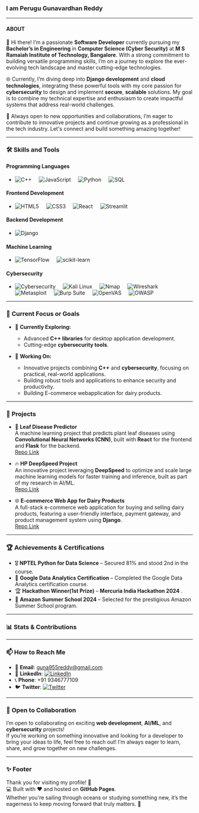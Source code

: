 ### I am Perugu Gunavardhan Reddy <hr>

#### ABOUT  
👋 Hi there! I’m a passionate **Software Developer** currently pursuing my **Bachelor’s in Engineering** in **Computer Science (Cyber Security)** at **M S Ramaiah Institute of Technology, Bangalore**. With a strong commitment to building versatile programming skills, I’m on a journey to explore the ever-evolving tech landscape and master cutting-edge technologies.  

🌐 Currently, I’m diving deep into **Django development** and **cloud technologies**, integrating these powerful tools with my core passion for **cybersecurity** to design and implement **secure**, **scalable** solutions. My goal is to combine my technical expertise and enthusiasm to create impactful systems that address real-world challenges.  

🚀 Always open to new opportunities and collaborations, I’m eager to contribute to innovative projects and continue growing as a professional in the tech industry. Let's connect and build something amazing together!

<hr>

### 🛠️ **Skills and Tools**  

#### **Programming Languages**  
- ![C++](https://img.shields.io/badge/C++-00599C?style=flat-square&logo=c%2B%2B&logoColor=white)  &nbsp;&nbsp;&nbsp; ![JavaScript](https://img.shields.io/badge/JavaScript-F7DF1E?style=flat-square&logo=javascript&logoColor=black)   &nbsp;&nbsp;&nbsp; ![Python](https://img.shields.io/badge/Python-3776AB?style=flat-square&logo=python&logoColor=white)   &nbsp;&nbsp;&nbsp; ![SQL](https://img.shields.io/badge/SQL-316192?style=flat-square&logo=postgresql&logoColor=white)   &nbsp;&nbsp;&nbsp;

#### **Frontend Development**  
- ![HTML5](https://img.shields.io/badge/HTML5-E34F26?style=flat-square&logo=html5&logoColor=white)   &nbsp;&nbsp;&nbsp; ![CSS3](https://img.shields.io/badge/CSS3-1572B6?style=flat-square&logo=css3&logoColor=white)  &nbsp;&nbsp;&nbsp; ![React](https://img.shields.io/badge/React-61DAFB?style=flat-square&logo=react&logoColor=black) &nbsp;&nbsp;&nbsp; ![Streamlit](https://img.shields.io/badge/Streamlit-FF4B4B?style=flat-square&logo=streamlit&logoColor=white) &nbsp;&nbsp;&nbsp;


#### **Backend Development**  
- ![Django](https://img.shields.io/badge/Django-092E20?style=flat-square&logo=django&logoColor=white) &nbsp;&nbsp;&nbsp;

#### **Machine Learning**  
- ![TensorFlow](https://img.shields.io/badge/TensorFlow-FF6F00?style=flat-square&logo=tensorflow&logoColor=white) &nbsp;&nbsp;&nbsp; ![scikit-learn](https://img.shields.io/badge/scikit--learn-F7931E?style=flat-square&logo=scikit-learn&logoColor=white) 

#### **Cybersecurity**  
- ![Cybersecurity](https://img.shields.io/badge/Cyber%20Security-00C853?style=flat-square&logo=security&logoColor=white) &nbsp;&nbsp;&nbsp; ![Kali Linux](https://img.shields.io/badge/Kali_Linux-557C94?style=flat-square&logo=kalilinux&logoColor=white)  &nbsp;&nbsp;&nbsp; ![Nmap](https://img.shields.io/badge/Nmap-4682B4?style=flat-square&logo=nmap&logoColor=white)  &nbsp;&nbsp;&nbsp; ![Wireshark](https://img.shields.io/badge/Wireshark-1679A7?style=flat-square&logo=wireshark&logoColor=white)  &nbsp;&nbsp;&nbsp; ![Metasploit](https://img.shields.io/badge/Metasploit-0082C9?style=flat-square&logo=metasploit&logoColor=white)  &nbsp;&nbsp;&nbsp; ![Burp Suite](https://img.shields.io/badge/Burp_Suite-FF7139?style=flat-square&logo=burp-suite&logoColor=white)  &nbsp;&nbsp;&nbsp; ![OpenVAS](https://img.shields.io/badge/OpenVAS-408F8C?style=flat-square&logo=openvas&logoColor=white)  &nbsp;&nbsp;&nbsp; ![OWASP](https://img.shields.io/badge/OWASP-000000?style=flat-square&logo=owasp&logoColor=white)

<hr>

### 🌟 **Current Focus or Goals**  
- 🌱 **Currently Exploring:**  
  - Advanced **C++ libraries** for desktop application development.  
  - Cutting-edge **cybersecurity tools**.  

- 🔭 **Working On:**  
  - Innovative projects combining **C++** and **cybersecurity**, focusing on practical, real-world applications.  
  - Building robust tools and applications to enhance security and productivity.
  - Building E-commerce webapplication for dairy products.

<hr>

### 🚀 **Projects**  
- 🌱 **Leaf Disease Predictor**  
  A machine learning project that predicts plant leaf diseases using **Convolutional Neural Networks (CNN)**, built with **React** for the frontend and **Flask** for the backend.  
  [Repo Link](https://github.com/gvram13541/LeafDiseasePrediction)

- 🔥 **HP DeepSpeed Project**  
  An innovative project leveraging **DeepSpeed** to optimize and scale large machine learning models for faster training and inference, built as part of my research in AI/ML.  
  [Repo Link](https://github.com/gvram13541/DemoDeepSpeed)

- 🌐 **E-commerce Web App for Dairy Products**  
  A full-stack e-commerce web application for buying and selling dairy products, featuring a user-friendly interface, payment gateway, and product management system using **Django**.  
  [Repo Link](https://github.com/gvram13541/Django/tree/main/JJD)

<hr>

### 🏆 **Achievements & Certifications**  
- 🎖️ **NPTEL Python for Data Science** – Secured 81% and stood 2nd in the course.  
- 🏅 **Google Data Analytics Certification** – Completed the Google Data Analytics certification course.  
- 🏆 **Hackathon Winner(1st Prize)** – **Mercuria India Hackathon 2024** .  
- 🌟 **Amazon Summer School 2024** – Selected for the prestigious Amazon Summer School program.

<hr>

### 📊 **Stats & Contributions**  

<hr>

### 📫 **How to Reach Me**  
- 📧 **Email**: [guna955reddy@gmail.com](mailto:guna955reddy@gmail.com)  
- 💼 **LinkedIn**: [![LinkedIn](https://img.shields.io/badge/LinkedIn-0A66C2?style=flat-square&logo=linkedin&logoColor=white)](https://www.linkedin.com/in/guna17215/)  
- 📞 **Phone**: +91 9346777109  
- 🐦 **Twitter**: [![Twitter](https://img.shields.io/badge/Twitter-1DA1F2?style=flat-square&logo=twitter&logoColor=white)](https://twitter.com/g17215/)

<hr>

### 🤝 **Open to Collaboration**  
I’m open to collaborating on exciting **web development**, **AI/ML**, and **cybersecurity** projects!  
If you’re working on something innovative and looking for a developer to bring your ideas to life, feel free to reach out! I’m always eager to learn, share, and grow together on new challenges.

<hr>

### ✨ **Footer**  
Thank you for visiting my profile! 🌟  
💻 Built with ❤️ and hosted on **GitHub Pages**.  
Whether you're sailing through oceans or studying something new, it’s the eagerness to keep moving forward that truly matters. 🚀
